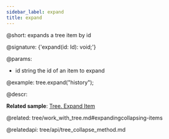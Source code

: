 ```yaml
---
sidebar_label: expand
title: expand
---          
```


@short: expands a tree item by id

@signature: {'expand(id: Id): void;'}

@params:
- id	string		the id of an item to expand

@example:
tree.expand("history");



@descr:

**Related sample**: [Tree. Expand Item](https://snippet.dhtmlx.com/esxb15hm)

@related: tree/work_with_tree.md#expandingcollapsing-items


@relatedapi:
tree/api/tree_collapse_method.md





